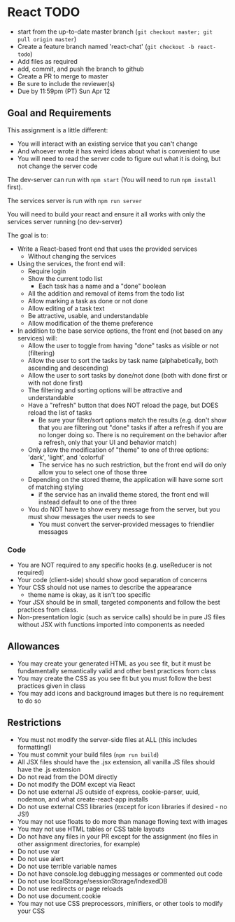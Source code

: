 # React TODO

* start from the up-to-date master branch (`git checkout master; git pull origin master`)
* Create a feature branch named 'react-chat' (`git checkout -b react-todo`)
* Add files as required
* add, commit, and push the branch to github
* Create a PR to merge to master
* Be sure to include the reviewer(s)
* Due by 11:59pm (PT) Sun Apr 12

## Goal and Requirements

This assignment is a little different: 
- You will interact with an existing service that you can't change
- And whoever wrote it has weird ideas about what is convenient to use
- You will need to read the server code to figure out what it is doing, but not change the server code

The dev-server can run with `npm start` (You will need to run `npm install` first).

The services server is run with `npm run server`

You will need to build your react and ensure it all works with only the services server running (no dev-server)

The goal is to:
* Write a React-based front end that uses the provided services
  - Without changing the services
* Using the services, the front end will:
  - Require login
  - Show the current todo list
    - Each task has a name and a "done" boolean
  - All the addition and removal of items from the todo list
  - Allow marking a task as done or not done
  - Allow editing of a task text
  - Be attractive, usable, and understandable
  - Allow modification of the theme preference
* In addition to the base service options, the front end (not based on any services) will:
  - Allow the user to toggle from having "done" tasks as visible or not (filtering)
  - Allow the user to sort the tasks by task name (alphabetically, both ascending and descending)
  - Allow the user to sort tasks by done/not done (both with done first or with not done first)
  - The filtering and sorting options will be attractive and understandable
  - Have a "refresh" button that does NOT reload the page, but DOES reload the list of tasks
    - Be sure your filter/sort options match the results (e.g. don't show that you are filtering out "done" tasks if after a refresh if you are no longer doing so.  There is no requirement on the behavior after a refresh, only that your UI and behavior match)
  - Only allow the modification of "theme" to one of three options: 'dark', 'light', and 'colorful'
    - The service has no such restriction, but the front end will do only allow you to select one of those three
  - Depending on the stored theme, the application will have some sort of matching styling
    - if the service has an invalid theme stored, the front end will instead default to one of the three
  - You do NOT have to show every message from the server, but you must show messages the user needs to see
    - You must convert the server-provided messages to friendlier messages

### Code
* You are NOT required to any specific hooks (e.g. useReducer is not required)
* Your code (client-side) should show good separation of concerns
* Your CSS should not use names to describe the appearance 
  - theme name is okay, as it isn't too specific
* Your JSX should be in small, targeted components and follow the best practices from class.
* Non-presentation logic (such as service calls) should be in pure JS files without JSX with functions imported into components as needed

## Allowances
* You may create your generated HTML as you see fit, but it must be fundamentally semantically valid and other best practices from class
* You may create the CSS as you see fit but you must follow the best practices given in class
* You may add icons and background images but there is no requirement to do so

## Restrictions
* You must not modify the server-side files at ALL (this includes formatting!)
* You must commit your build files (`npm run build`)
* All JSX files should have the .jsx extension, all vanilla JS files should have the .js extension
* Do not read from the DOM directly
* Do not modify the DOM except via React
* Do not use external JS outside of express, cookie-parser, uuid, nodemon, and what create-react-app installs
* Do not use external CSS libraries (except for icon libraries if desired - no JS!)
* You may not use floats to do more than manage flowing text with images
* You may not use HTML tables or CSS table layouts
* Do not have any files in your PR except for the assignment (no files in other assignment directories, for example)
* Do not use var
* Do not use alert
* Do not use terrible variable names
* Do not have console.log debugging messages or commented out code
* Do not use localStorage/sessionStorage/IndexedDB
* Do not use redirects or page reloads
* Do not use document.cookie
* You may not use CSS preprocessors, minifiers, or other tools to modify your CSS
